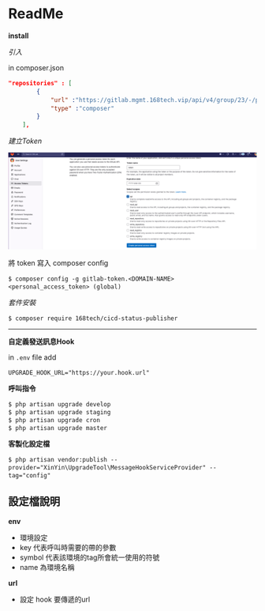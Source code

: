 # ReadMe

**install**

*引入*

in composer.json
```json
"repositories" : [
        { 
            "url" :"https://gitlab.mgmt.168tech.vip/api/v4/group/23/-/packages/composer/packages.json",
            "type" :"composer"
        }
    ],

```
*建立Token*

![Alt text](image.png)

將 token 寫入 composer config
```
$ composer config -g gitlab-token.<DOMAIN-NAME> <personal_access_token> (global)
```

*套件安裝*
```
$ composer require 168tech/cicd-status-publisher
```
---
**自定義發送訊息Hook**

in `.env` file add
```
UPGRADE_HOOK_URL="https://your.hook.url"
```

**呼叫指令**
```
$ php artisan upgrade develop
$ php artisan upgrade staging
$ php artisan upgrade cron
$ php artisan upgrade master
```

**客製化設定檔**
```
$ php artisan vendor:publish --provider="XinYin\UpgradeTool\MessageHookServiceProvider" --tag="config"
```

## 設定檔說明

**env**
- 環境設定
- key 代表呼叫時需要的帶的參數
- symbol 代表該環境的tag所會統一使用的符號
- name 為環境名稱

**url**
- 設定 hook 要傳遞的url